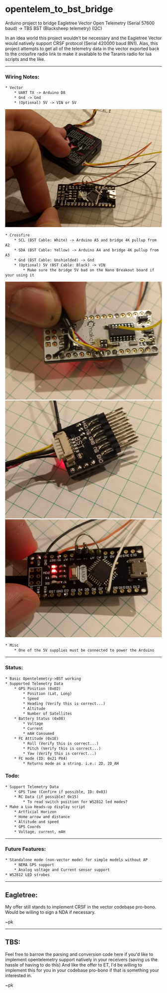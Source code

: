 # opentelem_to_bst_bridge
Arduino project to bridge Eagletree Vector Open Telemetry (Serial 57600 baud) -> TBS BST (Blacksheep telemetry) (I2C)

In an idea world this project wouldn't be necessary and the Eagletree Vector would natively support CRSF
protocol (Serial 420000 baud 8N1).  Alas, this project attempts to get all of the telemetry data in
the vector exported back to the crossfire radio link to make it available to the Taranis radio
for lua scripts and the like.

---

### Wiring Notes:

	* Vector
		* UART TX -> Arduino D8
		* Gnd -> Gnd
		* (Optional) 5V -> VIN or 5V

![Vector Wiring](/docs/wiring-vector.jpg)

	* Crossfire
		* SCL (BST Cable: White) -> Arduino A5 and bridge 4K pullup from A2
		* SDA (BST Cable: Yellow) -> Arduino A4 and bridge 4K pullup from A3
		* Gnd (BST Cable: Unshielded) -> Gnd
		* (Optional) 5V (BST Cable: Black) -> VIN
			* Make sure the bridge 5V bad on the Nano Breakout board if your using it

![BST I2C Wiring 1](/docs/wiring-bst1.jpg)
![BST I2C Wiring 2](/docs/wiring-bst2.jpg)
![BST I2C Wiring Closeup / Pullups](/docs/wiring-closeup.jpg)

	* Misc
		* One of the 5V supplies must be connected to power the Arduino

---

### Status:
	* Basic Opentelemetry->BST working
	* Supported Telemetry Data
		* GPS Position (0x02)
			* Position (Lat, Long)
			* Speed
			* Heading (Verify this is correct...)
			* Altitude
			* Number of Satellites
		* Battery Status (0x08)
			* Voltage
			* Current
			* mAH Consumed
		* FC Attitude (0x1E)
			* Roll (Verify this is correct...)
			* Pitch (Verify this is correct...)
			* Yaw (Verify this is correct...)
		* FC mode (ID: 0x21 PX4)
			* Returns mode as a string. i.e.: 2D, 2D_AH

### Todo:
	* Support Telemetry Data
		* GPS Time (Confirm if possible, ID: 0x03)
		* RC Data (if possible? 0x15)
			* To read switch position for WS2812 led modes?
	* Make a Lua Heads-up display script
		* Artficial Horizon
		* Home arrow and distance
		* Altitude and speed
		* GPS Coords
		* Voltage, current, mAH

---

### Future Features:
	* Standalone mode (non-vector mode) for simple models without AP
		* NEMA GPS support
		* Analog voltage and Current sensor support
	* WS2812 LED strobes

---

## Eagletree:

My offer still stands to implement CRSF in the vector codebase pro-bono.  Would be willing to sign a NDA if necessary.

~pk

---

## TBS:

Feel free to barrow the parsing and conversion code here if you'd like to implement opentelemetry support natively in your receivers (saving us the hassle of having to do this)
And like the offer to ET, I'd be willing to implement this for you in your codebase pro-bono if that is something your interested in. 

~pk

